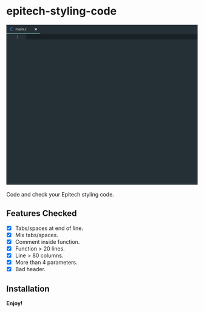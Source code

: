 # epitech-styling-code

![quickView](images/quickView.gif)

Code and check your Epitech styling code.

## Features Checked
- [x] Tabs/spaces at end of line.
- [x] Mix tabs/spaces.
- [x] Comment inside function.
- [x] Function > 20 lines.
- [x] Line > 80 columns.
- [x] More than 4 parameters.
- [x] Bad header.

## Installation

  

**Enjoy!**